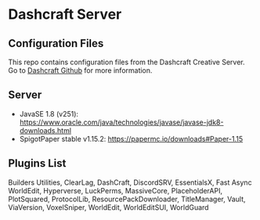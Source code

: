 # Dashcraft Server

## Configuration Files

This repo contains configuration files from the Dashcraft Creative Server. Go to [Dashcraft Github](https://github.com/readme55/Dashcraft) for more information.

## Server

- JavaSE 1.8 (v251): https://www.oracle.com/java/technologies/javase/javase-jdk8-downloads.html
- SpigotPaper stable v1.15.2: https://papermc.io/downloads#Paper-1.15

## Plugins List

Builders Utilities, ClearLag, DashCraft, DiscordSRV, EssentialsX, Fast Async WorldEdit, Hyperverse, LuckPerms, MassiveCore, PlaceholderAPI, PlotSquared, ProtocolLib, ResourcePackDownloader, TitleManager, Vault, ViaVersion, VoxelSniper, WorldEdit, WorldEditSUI, WorldGuard
